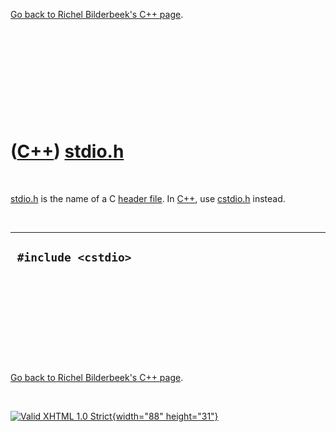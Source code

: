 

[Go back to Richel Bilderbeek's C++ page](Cpp.htm).

 

 

 

 

 

([C++](Cpp.htm)) [stdio.h](CppStdioH.htm)
=========================================

 

[stdio.h](CppStdioH.htm) is the name of a C [header
file](CppHeaderFile.htm). In [C++](Cpp.htm), use
[cstdio.h](CppCstdioH.htm) instead.

 

  ----------------------
  ` #include <cstdio>`
  ----------------------

 

 

 

 

 

[Go back to Richel Bilderbeek's C++ page](Cpp.htm).



 

[![Valid XHTML 1.0 Strict](valid-xhtml10.png){width="88"
height="31"}](http://validator.w3.org/check?uri=referer)

